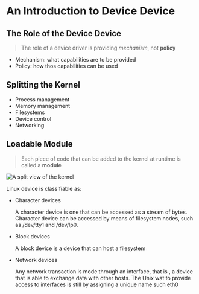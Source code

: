 # An Introduction to Device Device
## The Role of the Device Device
> The role of a device driver is providing *mechanism*, not **policy**

- Mechanism: what capabilities are to be provided
- Policy: how thos capabilities can be used

## Splitting the Kernel
- Process management
- Memory management
- Filesystems
- Device control
- Networking

## Loadable Module
> Each piece of code that can be added to the kernel at runtime is called a **module**

![A split view of the kernel](http://www.makelinux.net/ldd3/images/0596005903/figs/ldr3_0101.gif "A split view of the kernel")

Linux device is classifiable as:

- Character devices 

    A character device is one that can be accessed as a stream of bytes. Character device can be accessed by means of filesystem nodes, such as /dev/tty1 and /dev/lp0.

- Block devices 


    A block device is a device that can host a filesystem

- Network devices 

    Any network transaction is mode through an interface, that is , a device that is able to exchange data with other hosts. The Unix wat to provide access to interfaces is still by assigning a unique name such eth0
    